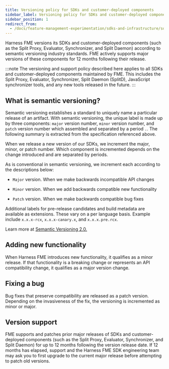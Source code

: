 ```yaml
---
title: Versioning policy for SDKs and customer-deployed components
sidebar_label: Versioning policy for SDKs and customer-deployed components
sidebar_position: 1
redirect_from:
  - /docs/feature-management-experimentation/sdks-and-infrastructure/sdk-overview/sdk-versioning-policy
---
```


Harness FME versions its SDKs and customer-deployed components (such as the Split Proxy, Evaluator, Synchronizer, and Split Daemon) according to semantic versioning industry standards. FME actively supports major versions of these components for 12 months following their release.

:::note
The versioning and support policy described here applies to all SDKs and customer-deployed components maintained by FME. This includes the Split Proxy, Evaluator, Synchronizer, Split Daemon (SplitD), JavaScript synchronizer tools, and any new tools released in the future.
:::


## What is semantic versioning?

Semantic versioning establishes a standard to uniquely name a particular release of an artifact. With semantic versioning, the unique label is made up by three components: `major` version number, `minor` version number, and `patch` version number which assembled and separated by a period `.`. The following summary is extracted from the specification referenced above.

When we release a new version of our SDKs, we increment the major, minor, or patch number.  Which component is incremented depends on the change introduced and are separated by periods.

As is conventional in semantic versioning, we increment each according to the descriptions below:

 * `Major` version. When we make backwards incompatible API changes

 * `Minor` version. When we add backwards compatible new functionality

 * `Patch` version. When we make backwards compatible bug fixes

Additional labels for pre-release candidates and build metadata are available as extensions.  These vary on a per language basis.  Example include `x.x.x-rcx`, `x.x.x-canary.x`, and `x.x.x.pre.rcx`.

Learn more at [Semantic Versioning 2.0.](https://semver.org)

## Adding new functionality

When Harness FME introduces new functionality, it qualifies as a minor release. If that functionality is a breaking change or represents an API compatibility change, it qualifies as a major version change.

## Fixing a bug

Bug fixes that preserve compatibility are released as a patch version. Depending on the invasiveness of the fix, the versioning is incremented as minor or major.

## Version support

FME supports and patches prior major releases of SDKs and customer-deployed components (such as the Split Proxy, Evaluator, Synchronizer, and Split Daemon) for up to 12 months following the version release date. If 12 months has elapsed, support and the Harness FME SDK engineering team may ask you to first upgrade to the current major release before attempting to patch old versions.